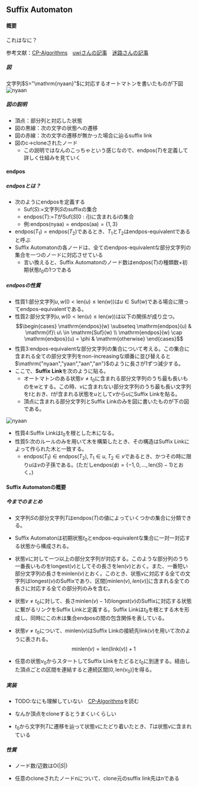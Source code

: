 ## Suffix Automaton

#### 概要

これはなに？

参考文献：[CP-Algorithms](https://cp-algorithms.com/string/suffix-automaton.html)　[uwiさんの記事](https://w.atwiki.jp/uwicoder/pages/2842.html)　[迷路さんの記事](https://pazzle1230.hatenablog.com/entry/2020/04/10/030325)

##### 図

文字列$S="\mathrm{nyaan}"$に対応するオートマトンを書いたものが下図
![nyaan](https://nyaannyaan.github.io/library/nyaan.png)

##### 図の説明

- 頂点：部分列と対応した状態
- 図の黒線：次の文字の状態への遷移
- 図の赤線：次の文字の遷移が無かった場合に辿るsuffix link
- 図のc→cloneされたノード
  - この説明ではなんのこっちゃという感じなので、$\mathrm{endpos}(T)$を定義して詳しく仕組みを見ていく

#### $\mathrm{endpos}$

##### $\mathrm{endpos}$とは？

- 次のように$\mathrm{endpos}$を定義する
  - $\mathrm{Suf}(S)$:=文字列$S$のsuffixの集合
  - $\mathrm{endpos}(T)$:=$T$が$\mathrm{Suf}(S[0 : i])$に含まれる$i$の集合
  - 例:$\mathrm{endpos}(\mathrm{nyaa})=\mathrm{endpos}(\mathrm{aa})=\lbrace 1,3\rbrace$
- $\mathrm{endpos}(T_1)=\mathrm{endpos}(T_2)$であるとき、$T_1$と$T_2$はendpos-equivalentであると呼ぶ
- Suffix Automatonの各ノードは、全てのendpos-equivalentな部分文字列の集合を一つのノードに対応させている
  - 言い換えると、Suffix Automatonのノード数は$\mathrm{endpos}(T)$の種類数+初期状態$t_0$の1つである

##### $\mathrm{endpos}$の性質

- 性質1:部分文字列$u,w(0\lt \mathrm{len}(u) \leq \mathrm{len}(w))$は$u \in \mathrm{Suf}(w)$である場合に限ってendpos-equivalentである。
- 性質2:部分文字列$u,w(0\lt \mathrm{len}(u) \leq \mathrm{len}(w))$は以下の関係が成り立つ。
$$\begin{cases}
\mathrm{endpos}(w) \subseteq \mathrm{endpos}(u) & \mathrm{if}\ u\ \in \mathrm{Suf}(w) \\
\mathrm{endpos}(w) \cap \mathrm{endpos}(u) = \phi & \mathrm{otherwise}
\end{cases}$$
- 性質3:endpos-equivalentな部分文字列の集合について考える。この集合に含まれる全ての部分文字列をnon-increasingな順番に並び替えると$\mathrm{"nyaan","yaan","aan","an"}$のように長さが1ずつ減少する。
- ここで、**Suffix Link**を次のように貼る。
  - オートマトンのある状態$v\neq t_0$に含まれる部分文字列のうち最も長いものを$w$とする。この時、$v$に含まれない部分文字列のうち最も長い文字列を$t$とおき、$t$が含まれる状態を$u$として$v$から$u$にSuffix Linkを貼る。
  - 頂点に含まれる部分文字列とSuffix Linkのみを図に書いたものが下の図である。

![nyaan](https://nyaannyaan.github.io/library/suffix_link.png)

- 性質4:Suffix Linkは$t_0$を根とした木になる。
- 性質5:次のルールのみを用いて木を構築したとき、その構造はSuffix Linkによって作られた木と一致する。
  - $\mathrm{endpos}(T_1) \in \mathrm{endpos}(T_2),T_1 \in u,T_2 \in v$であるとき、かつその時に限り$u$は$v$の子孫である。(ただし$\mathrm{endpos}(\phi)=\lbrace{-1,0,\ldots,\mathrm{len}(S)-1\rbrace}$とおく。)

#### Suffix Automatonの概要
 
##### 今までのまとめ

- 文字列$S$の部分文字列$T$は$\mathrm{endpos}(T)$の値によっていくつかの集合に分類できる。

- Suffix Automatonは初期状態$t_0$とendpos-equivalentな集合に一対一対応する状態から構成される。

- 状態$v$に対して一つ以上の部分文字列が対応する。このような部分列のうち一番長いものを$\mathrm{longest}(v)$としてその長さを$\mathrm{len}(v)$とおく。また、一番短い部分文字列の長さを$\mathrm{minlen}(v)$とおく。このとき、状態$v$に対応する全ての文字列は$\mathrm{longest}(v)$のSuffixであり、区間$[\mathrm{minlen}(v), len(v)]$に含まれる全ての長さに対応する全ての部分列のみを含む。

- 状態$v \neq t_0$に対して、長さ$\mathrm{minlen}(v)-1$の$\mathrm{longest}(v)$のSuffixに対応する状態に繋がるリンクをSuffix Linkと定義する。Suffix Linkは$t_0$を根とする木を形成し、同時にこの木は集合$\mathrm{endpos}$の間の包含関係を表している。

- 状態$v \neq t_0$について、$\mathrm{minlen}(v)$はSuffix Linkの接続先$\mathrm{link}(v)$を用いて次のように表される。
$$\mathrm{minlen}(v) = \mathrm{len}(\mathrm{link}(v)) + 1$$

- 任意の状態$v_0$からスタートしてSuffix Linkをたどると$t_0$に到達する。経由した頂点ごとの区間を連結すると連続区間$[0, \mathrm{len}(v_0)]$を得る。

##### 実装

- TODO:なにも理解していない　[CP-Algorithms](https://cp-algorithms.com/string/suffix-automaton.html)を読む

- なんか頂点をcloneするとうまくいくらしい

- $t_0$から文字列$T$に遷移を辿って状態$v$にたどり着いたとき、$T$は状態$v$に含まれている

##### 性質

- ノード数/辺数は$\mathrm{O}(\lvert S\lvert)$

- 任意のcloneされたノードnについて、clone元のsuffix link先はnである

##### 